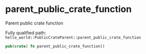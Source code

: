 # parent_public_crate_function

Parent public crate function


Fully qualified path: `hello_world::PublicCrateParent::parent_public_crate_function`

```rust
pub(crate) fn parent_public_crate_function()
```

